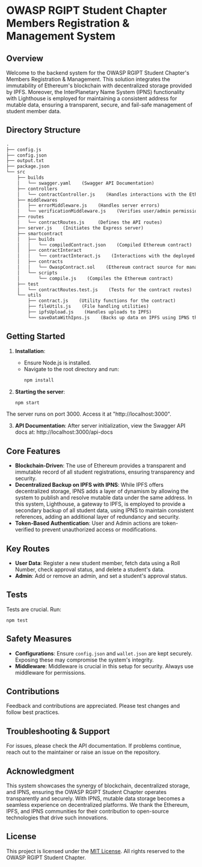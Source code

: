# OWASP RGIPT Student Chapter Members Registration & Management System

## Overview

Welcome to the backend system for the OWASP RGIPT Student Chapter's Members Registration & Management. This solution integrates the immutability of Ethereum's blockchain with decentralized storage provided by IPFS. Moreover, the InterPlanetary Name System (IPNS) functionality with Lighthouse is employed for maintaining a consistent address for mutable data, ensuring a transparent, secure, and fail-safe management of student member data.

## Directory Structure

```markdown
.
├── config.js
├── config.json
├── output.txt
├── package.json
└── src
    ├── builds
    │   └── swagger.yaml    (Swagger API Documentation)
    ├── controllers
    │   └── contractController.js    (Handles interactions with the Ethereum blockchain)
    ├── middlewares
    │   ├── errorMiddleware.js    (Handles server errors)
    │   └── verificationMiddleware.js    (Verifies user/admin permissions)
    ├── routes
    │   └── contractRoutes.js     (Defines the API routes)
    ├── server.js    (Initiates the Express server)
    ├── smartcontract
    │   ├── builds
    │   │   └── compiledContract.json    (Compiled Ethereum contract)
    │   ├── contractInteract
    │   │   └── contractInteract.js    (Interactions with the deployed Ethereum contract)
    │   ├── contracts
    │   │   └── OwaspContract.sol    (Ethereum contract source for managing members)
    │   └── scripts
    │       └── compile.js    (Compiles the Ethereum contract)
    ├── test
    │   └── contractRoutes.test.js    (Tests for the contract routes)
    └── utils
        ├── contract.js    (Utility functions for the contract)
        ├── fileUtils.js    (File handling utilities)
        ├── ipfsUpload.js    (Handles uploads to IPFS)
        └── saveDataWithIpns.js    (Backs up data on IPFS using IPNS through Lighthouse)
```


## Getting Started

1. **Installation**:
   - Ensure Node.js is installed.
   - Navigate to the root directory and run:
        ```bash
        npm install
        ```

2. **Starting the server**:
    ```bash
    npm start
    ```

The server runs on port 3000. Access it at "http://localhost:3000".

3. **API Documentation**:
After server initialization, view the Swagger API docs at: http://localhost:3000/api-docs


## Core Features

- **Blockchain-Driven**: The use of Ethereum provides a transparent and immutable record of all student registrations, ensuring transparency and security.
- **Decentralized Backup on IPFS with IPNS**: While IPFS offers decentralized storage, IPNS adds a layer of dynamism by allowing the system to publish and resolve mutable data under the same address. In this system, Lighthouse, a gateway to IPFS, is employed to provide a secondary backup of all student data, using IPNS to maintain consistent references, adding an additional layer of redundancy and security.
- **Token-Based Authentication**: User and Admin actions are token-verified to prevent unauthorized access or modifications.


## Key Routes

- **User Data**: Register a new student member, fetch data using a Roll Number, check approval status, and delete a student's data.
- **Admin**: Add or remove an admin, and set a student's approval status.

## Tests

Tests are crucial. Run:

```shell
npm test
```


## Safety Measures

- **Configurations**: Ensure `config.json` and `wallet.json` are kept securely. Exposing these may compromise the system's integrity.
- **Middleware**: Middleware is crucial in this setup for security. Always use middleware for permissions.

## Contributions

Feedback and contributions are appreciated. Please test changes and follow best practices.

## Troubleshooting & Support

For issues, please check the API documentation. If problems continue, reach out to the maintainer or raise an issue on the repository.

## Acknowledgment

This system showcases the synergy of blockchain, decentralized storage, and IPNS, ensuring the OWASP RGIPT Student Chapter operates transparently and securely. With IPNS, mutable data storage becomes a seamless experience on decentralized platforms. We thank the Ethereum, IPFS, and IPNS communities for their contribution to open-source technologies that drive such innovations.

## License

This project is licensed under the [MIT License](https://opensource.org/licenses/MIT). All rights reserved to the OWASP RGIPT Student Chapter.

